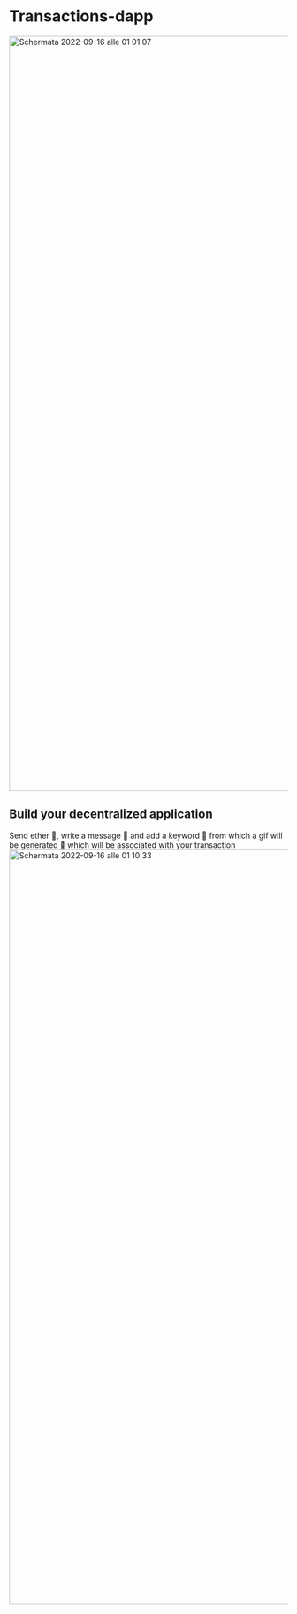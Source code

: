 # Transactions-dapp

<img width="1365" alt="Schermata 2022-09-16 alle 01 01 07" src="https://user-images.githubusercontent.com/97229784/190523231-f600d1f3-f476-4547-8452-64e260096e89.png">

## Build your decentralized application
Send ether 💸, write a message 📩 and add a keyword 🔐 from which a gif will be generated 🌉 which will be associated with your transaction
<img width="1365" alt="Schermata 2022-09-16 alle 01 10 33" src="https://user-images.githubusercontent.com/97229784/190524203-ef14e0dd-00d2-44b1-925c-8d53e625d622.png">
